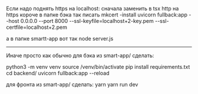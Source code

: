 Если надо поднять https на localhost:
сначала заменить в tsx http на https
короче в папке бэка так писать 
mkcert -install
uvicorn fullback:app --host 0.0.0.0 --port 8000 --ssl-keyfile=localhost+2-key.pem --ssl-certfile=localhost+2.pem

а в папке smartt-app вот так 
node server.js

-----------------------------

Иначе просто как обычно
для бэка из smart-app/ сделать:

python3 -m venv venv
source /venv/bin/activate
pip install requirements.txt
cd backend/
uvicorn fullback:app --reload 

для фронта из smart-app/ сделать:
yarn
yarn run dev
